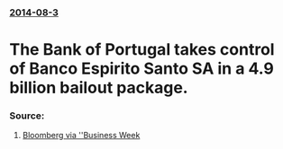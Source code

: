### [2014-08-3](/news/2014/08/3/index.md)

# The Bank of Portugal takes control of Banco Espirito Santo SA in a 4.9 billion bailout package. 




### Source:

1. [Bloomberg via ''Business Week](http://www.businessweek.com/news/2014-08-03/portugal-takes-over-banco-espirito-santo-in-6-dot-6-billion-bailout)
